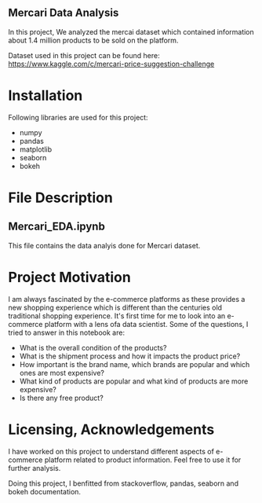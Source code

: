 ## Mercari Data Analysis

In this project, We analyzed the mercai dataset which contained information about 1.4 million products to be sold on the platform.

Dataset used in this project can be found here: https://www.kaggle.com/c/mercari-price-suggestion-challenge

# Installation
Following libraries are used for this project:
- numpy
- pandas
- matplotlib
- seaborn
- bokeh

# File Description
## Mercari_EDA.ipynb
This file contains the data analyis done for Mercari dataset. 

# Project Motivation
I am always fascinated by the e-commerce platforms as these provides a new shopping experience which is different than the centuries old traditional shopping experience. It's first time for me to look into an e-commerce platform with a lens ofa data scientist. Some of the questions, I tried to answer in this notebook are:

- What is the overall condition of the products? 
- What is the shipment process and how it impacts the product price?
- How important is the brand name, which brands are popular and which ones are most expensive?
- What kind of products are popular and what kind of products are more expensive?
- Is there any free product?

# Licensing, Acknowledgements
I have worked on this project to understand different aspects of e-commerce platform related to product information. Feel free to use it for further analysis. 

Doing this project, I benfitted from stackoverflow, pandas, seaborn and bokeh documentation. 

